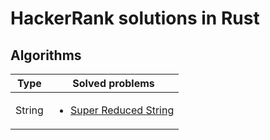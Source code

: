 # HackerRank solutions in Rust

## Algorithms

| Type | Solved problems |
------ | --------------- |
| String | <ul><li>[Super Reduced String](./algorithms/strings/super-reduced-string/src/main.rs)</li></ul> |

